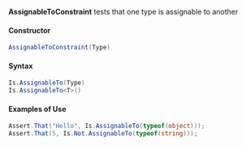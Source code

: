 **AssignableToConstraint** tests that one type is assignable to another

#### Constructor

```csharp
AssignableToConstraint(Type)
```

#### Syntax

```csharp
Is.AssignableTo(Type)
Is.AssignableTo<T>()
```

#### Examples of Use

```csharp
Assert.That("Hello", Is.AssignableTo(typeof(object)));
Assert.That(5, Is.Not.AssignableTo(typeof(string)));
```